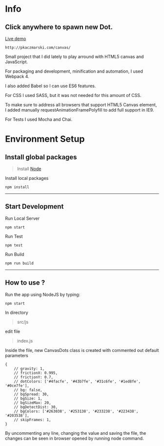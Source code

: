# Info

## Click anywhere to spawn new Dot.

[Live demo](http://pkaczmarski.com/canvas/)

	http://pkaczmarski.com/canvas/


Small project that I did lately to play arround with HTML5 canvas and JavaScript.

For packaging and development, minification and automation, I used Webpack 4.

I also added Babel so I can use ES6 features.

For CSS I used SASS, but it was not needed for this amount of CSS.

To make sure to address all browsers that support HTML5 Canvas element, I added
manually requestAnimationFramePolyfill to add full support in IE9.

For Tests I used Mocha and Chai.


# Environment Setup

## Install global packages

> Install [Node](https://nodejs.org/en/download/)


Install local packages

	npm install

---

## Start Development

Run Local Server

	npm start

Run Test

	npm test

Run Build

	npm run build

---

## How to use ?

Run the app using NodeJS by typing:

	npm start

In directory

>src/js

edit file

> index.js

Inside the file, new CanvasDots class is created with commented out default parameters

	{
		// gravity: 1,
		// frictionX: 0.995,
		// frictionY: 0.7,
		// dotColors: ['#4facfe', '#43b7fe', '#31c6fe', '#1ed8fe', '#0ce7fe'],
		// bg: false,
		// bgSpread: 30,
		// bgSize: 1,
		// bgSizeMax: 20,
		// bgDetectDist: 30,
		// bgColors: ['#263038', '#253138', '#233238', '#223438', '#203538'],
		// skipFrames: 1,
	}

By uncommenting any line, changing the value and saving the file, the changes can be seen in browser opened by running node command.
